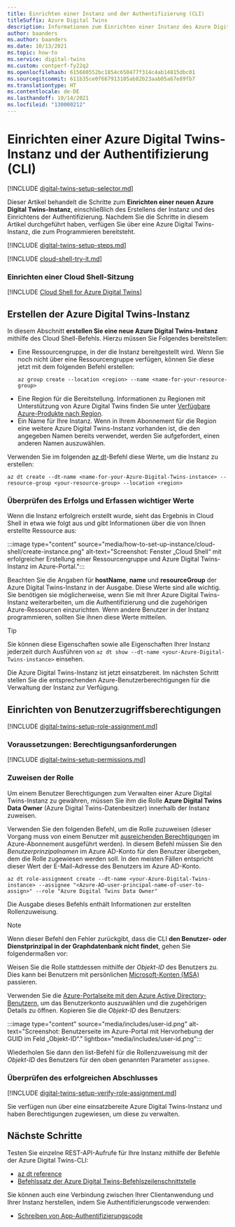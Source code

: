 ```yaml
---
title: Einrichten einer Instanz und der Authentifizierung (CLI)
titleSuffix: Azure Digital Twins
description: Informationen zum Einrichten einer Instanz des Azure Digital Twins-Diensts mithilfe der CLI
author: baanders
ms.author: baanders
ms.date: 10/13/2021
ms.topic: how-to
ms.service: digital-twins
ms.custom: contperf-fy22q2
ms.openlocfilehash: 615680552bc1854c650477f314c4ab14815dbc01
ms.sourcegitcommit: 611b35ce0f667913105ab82b23aab05a67e89fb7
ms.translationtype: HT
ms.contentlocale: de-DE
ms.lasthandoff: 10/14/2021
ms.locfileid: "130000212"
---
```

# <a name="set-up-an-azure-digital-twins-instance-and-authentication-cli"></a>Einrichten einer Azure Digital Twins-Instanz und der Authentifizierung (CLI)

[!INCLUDE [digital-twins-setup-selector.md](../../includes/digital-twins-setup-selector.md)]

Dieser Artikel behandelt die Schritte zum **Einrichten einer neuen Azure Digital Twins-Instanz**, einschließlich des Erstellens der Instanz und des Einrichtens der Authentifizierung. Nachdem Sie die Schritte in diesem Artikel durchgeführt haben, verfügen Sie über eine Azure Digital Twins-Instanz, die zum Programmieren bereitsteht.

[!INCLUDE [digital-twins-setup-steps.md](../../includes/digital-twins-setup-steps.md)]

[!INCLUDE [cloud-shell-try-it.md](../../includes/cloud-shell-try-it.md)]

### <a name="set-up-cloud-shell-session"></a>Einrichten einer Cloud Shell-Sitzung
[!INCLUDE [Cloud Shell for Azure Digital Twins](../../includes/digital-twins-cloud-shell.md)]

## <a name="create-the-azure-digital-twins-instance"></a>Erstellen der Azure Digital Twins-Instanz

In diesem Abschnitt **erstellen Sie eine neue Azure Digital Twins-Instanz** mithilfe des Cloud Shell-Befehls. Hierzu müssen Sie Folgendes bereitstellen:
* Eine Ressourcengruppe, in der die Instanz bereitgestellt wird. Wenn Sie noch nicht über eine Ressourcengruppe verfügen, können Sie diese jetzt mit dem folgenden Befehl erstellen:
    ```azurecli-interactive
    az group create --location <region> --name <name-for-your-resource-group>
    ```
* Eine Region für die Bereitstellung. Informationen zu Regionen mit Unterstützung von Azure Digital Twins finden Sie unter [Verfügbare Azure-Produkte nach Region](https://azure.microsoft.com/global-infrastructure/services/?products=digital-twins).
* Ein Name für Ihre Instanz. Wenn in Ihrem Abonnement für die Region eine weitere Azure Digital Twins-Instanz vorhanden ist, die den angegeben Namen bereits verwendet, werden Sie aufgefordert, einen anderen Namen auszuwählen.

Verwenden Sie im folgenden [az dt](/cli/azure/dt?view=azure-cli-latest&preserve-view=true)-Befehl diese Werte, um die Instanz zu erstellen:

```azurecli-interactive
az dt create --dt-name <name-for-your-Azure-Digital-Twins-instance> --resource-group <your-resource-group> --location <region>
```

### <a name="verify-success-and-collect-important-values"></a>Überprüfen des Erfolgs und Erfassen wichtiger Werte

Wenn die Instanz erfolgreich erstellt wurde, sieht das Ergebnis in Cloud Shell in etwa wie folgt aus und gibt Informationen über die von Ihnen erstellte Ressource aus:

:::image type="content" source="media/how-to-set-up-instance/cloud-shell/create-instance.png" alt-text="Screenshot: Fenster „Cloud Shell“ mit erfolgreicher Erstellung einer Ressourcengruppe und Azure Digital Twins-Instanz im Azure-Portal.":::

Beachten Sie die Angaben für **hostName**, **name** und **resourceGroup** der Azure Digital Twins-Instanz in der Ausgabe. Diese Werte sind alle wichtig. Sie benötigen sie möglicherweise, wenn Sie mit Ihrer Azure Digital Twins-Instanz weiterarbeiten, um die Authentifizierung und die zugehörigen Azure-Ressourcen einzurichten. Wenn andere Benutzer in der Instanz programmieren, sollten Sie ihnen diese Werte mitteilen.

> [!TIP]
> Sie können diese Eigenschaften sowie alle Eigenschaften Ihrer Instanz jederzeit durch Ausführen von `az dt show --dt-name <your-Azure-Digital-Twins-instance>` einsehen.

Die Azure Digital Twins-Instanz ist jetzt einsatzbereit. Im nächsten Schritt stellen Sie die entsprechenden Azure-Benutzerberechtigungen für die Verwaltung der Instanz zur Verfügung.

## <a name="set-up-user-access-permissions"></a>Einrichten von Benutzerzugriffsberechtigungen

[!INCLUDE [digital-twins-setup-role-assignment.md](../../includes/digital-twins-setup-role-assignment.md)]

### <a name="prerequisites-permission-requirements"></a>Voraussetzungen: Berechtigungsanforderungen

[!INCLUDE [digital-twins-setup-permissions.md](../../includes/digital-twins-setup-permissions.md)]

### <a name="assign-the-role"></a>Zuweisen der Rolle

Um einem Benutzer Berechtigungen zum Verwalten einer Azure Digital Twins-Instanz zu gewähren, müssen Sie ihm die Rolle **Azure Digital Twins Data Owner** (Azure Digital Twins-Datenbesitzer) innerhalb der Instanz zuweisen.

Verwenden Sie den folgenden Befehl, um die Rolle zuzuweisen (dieser Vorgang muss von einem Benutzer mit [ausreichenden Berechtigungen](#prerequisites-permission-requirements) im Azure-Abonnement ausgeführt werden). In diesem Befehl müssen Sie den *Benutzerprinzipalnamen* im Azure AD-Konto für den Benutzer übergeben, dem die Rolle zugewiesen werden soll. In den meisten Fällen entspricht dieser Wert der E-Mail-Adresse des Benutzers im Azure AD-Konto.

```azurecli-interactive
az dt role-assignment create --dt-name <your-Azure-Digital-Twins-instance> --assignee "<Azure-AD-user-principal-name-of-user-to-assign>" --role "Azure Digital Twins Data Owner"
```

Die Ausgabe dieses Befehls enthält Informationen zur erstellten Rollenzuweisung.

> [!NOTE]
> Wenn dieser Befehl den Fehler zurückgibt, dass die CLI **den Benutzer- oder Dienstprinzipal in der Graphdatenbank nicht findet**, gehen Sie folgendermaßen vor:
>
> Weisen Sie die Rolle stattdessen mithilfe der *Objekt-ID* des Benutzers zu. Dies kann bei Benutzern mit persönlichen [Microsoft-Konten (MSA)](https://account.microsoft.com/account) passieren. 
>
> Verwenden Sie die [Azure-Portalseite mit den Azure Active Directory-Benutzern](https://portal.azure.com/#blade/Microsoft_AAD_IAM/UsersManagementMenuBlade/AllUsers), um das Benutzerkonto auszuwählen und die zugehörigen Details zu öffnen. Kopieren Sie die *Objekt-ID* des Benutzers:
>
> :::image type="content" source="media/includes/user-id.png" alt-text="Screenshot: Benutzerseite im Azure-Portal mit Hervorhebung der GUID im Feld „Objekt-ID“." lightbox="media/includes/user-id.png":::
>
> Wiederholen Sie dann den list-Befehl für die Rollenzuweisung mit der *Objekt-ID* des Benutzers für den oben genannten Parameter `assignee`.

### <a name="verify-success"></a>Überprüfen des erfolgreichen Abschlusses

[!INCLUDE [digital-twins-setup-verify-role-assignment.md](../../includes/digital-twins-setup-verify-role-assignment.md)]

Sie verfügen nun über eine einsatzbereite Azure Digital Twins-Instanz und haben Berechtigungen zugewiesen, um diese zu verwalten.

## <a name="next-steps"></a>Nächste Schritte

Testen Sie einzelne REST-API-Aufrufe für Ihre Instanz mithilfe der Befehle der Azure Digital Twins-CLI: 
* [az dt reference](/cli/azure/dt?view=azure-cli-latest&preserve-view=true)
* [Befehlssatz der Azure Digital Twins-Befehlszeilenschnittstelle](concepts-cli.md)

Sie können auch eine Verbindung zwischen Ihrer Clientanwendung und Ihrer Instanz herstellen, indem Sie Authentifizierungscode verwenden:
* [Schreiben von App-Authentifizierungscode](how-to-authenticate-client.md)